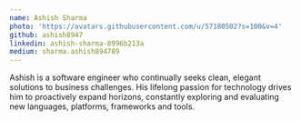 ```yaml
---
name: Ashish Sharma
photo: 'https://avatars.githubusercontent.com/u/57180502?s=100&v=4'
github: ashish8947
linkedin: ashish-sharma-8996b213a
medium: sharma.ashish894789
---
```

Ashish is a software engineer who continually seeks clean, elegant solutions to business challenges. His lifelong passion for technology drives him to proactively expand horizons, constantly exploring and evaluating new languages, platforms, frameworks and tools.